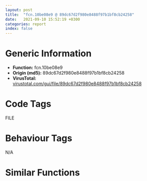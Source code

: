 ```yaml
---
layout: post
title:  "fcn.10be08e9 @ 89dc67d2f980e8488f97b1bf8cb24258"
date:   2021-09-10 15:52:19 +0300
categories: report
index: false
---
```


# Generic Information
- **Function:** fcn.10be08e9
- **Origin (md5):** 89dc67d2f980e8488f97b1bf8cb24258
- **VirusTotal:** [virustotal.com/gui/file/89dc67d2f980e8488f97b1bf8cb24258][virustotal_ref]

# Code Tags
<span class="tag" id="FILE">FILE</span>


# Behaviour Tags
<span class="bhv-tag" id="na">N/A</span>

# Similar Functions
<script type="text/javascript" src="https://www.gstatic.com/charts/loader.js"></script>
<script type="text/javascript">

    google.charts.load('current', {'packages':['corechart']});
    google.charts.setOnLoadCallback(drawChart);

    function drawChart() {
    var data = new google.visualization.DataTable();
        data.addColumn('number', 'X');
        data.addColumn('number', 'Y');
        data.addColumn({type: 'string', role: 'tooltip', 'p': {'html': true}});
        data.addColumn({'type': 'string', 'role': 'style'});
        
        data.addRows([
    [1074.442138671875, 931.8765258789062, '<b><a href="/report/fcn.10be08e9@89dc67d2f980e8488f97b1bf8cb24258">fcn.10be08e9</a><br>@89dc67d2f980e8488f97b1bf8cb24258</b><br>', 'point { fill-color: #e0440e; }'],
[893.418212890625, -283.4627685546875, '<b><a href="/report/fcn.1060e28c@89dc67d2f980e8488f97b1bf8cb24258">fcn.1060e28c</a><br>@89dc67d2f980e8488f97b1bf8cb24258</b><br>', 'null'],
[-68.57276916503906, 481.0019226074219, '<b><a href="/report/fcn.10bf3034@89dc67d2f980e8488f97b1bf8cb24258">fcn.10bf3034</a><br>@89dc67d2f980e8488f97b1bf8cb24258</b><br>', 'null'],

        ]);

    var options = {
        title: 'Similarity Plot',
        legend: 'none',
        colors: ['#dedbd9', '#e6693e', '#ec8f6e', '#f3b49f', '#f6c7b6'],
        tooltip: {isHtml: true, trigger: 'both'},
        explorer: {
        actions: ["dragToZoom", "rightClickToReset"],
        },
        chartArea: {
        width: '80%',
        height: '80%'
        },
        width: '100%',
        height: '100%'
    };

    var chart = new google.visualization.ScatterChart(document.getElementById('chart_div'));

    chart.draw(data, options);
    }
    
</script>


<div id="chart_div" style="width: 100%px; height: 100%;"></div>

# Disassembled Code
{% highlight nasm %}

pop edi
pop esi
pop ebp
mov al, bl
push edx
call 0x100cbe31
jmp 0x389f4b8f
lea ecx, [esp+0x14]
push ecx
push eax
call dword[sym.imp.KERNEL32.dll_GetModuleFileNameA]
lea edx, [esp+0x10]
push 0x5c
push edx
call fcn.100ff7e0
add esp, 8
test eax, eax
je 0x10be46f0
call fcn.10bd88f1
jg 0x10bd813f
mov ebp, esp
and esp, 0xfffffff8
sub esp, 0xc
push ebx
mov ebx, dword[ebp+0x10]
push esi
push edi
mov esi, ebx
mov edi, eax
imul esi, esi, 0x130
call fcn.100bdd6d
cmp dword[ebp+0x14], 0
jmp loc.100bdea9
and al, 0x20
fmul qword[ecx]
add byte[eax], al
call fcn.10bdc2ad
cmp dword[ebp], 0xea15ac99
mov ecx, 0x203bc85f
lea ecx, [ecx-0x203bc843]
mov ecx, ecx
pushfd
call 0x10bd8166
loope 0x10bd80e8
add al, 0x24
outsd dx, dword[esi]
inc ebx
add byte[eax], al
ret
test byte[ebx+0x49], bh
cmp byte[ebx+0x37de2f0b], bh
mov ebx, 0x8bc63a13
shr byte[ebx-0x47], cl
dec ebx
imul esi, dword[edx-0x1b], 0x7f6def46
shl bl, 1
pop ss
mov edx, ss
fst dword[edi+0x553d694a]
mov edx, ss
mov al, byte[0xa4ed80]
add byte[eax], al
add al, ah
push 0xf4299e45
push ecx
push edx
push ebx
push eax
push esi
call fcn.10be857e
jnp 0x10bd9bb2
pop edx
jmp fcn.100bd0f5
push edx
push ebx
call fcn.100c0ea4
jo 0x10bd9b17
and al, 4
push edx
push eax
lea esp, [esp-2]
mov dword[esp+6], ebx
dec dword[ecx+0x6249c]
add byte[eax], al
lea esp, [esp+2]
pop eax
pushfd
push ebx
lea esp, [esp-8]
mov dword[esp+0xc], eax
lea esp, [esp+8]
pop ebx
mov eax, 0x369e741b
lea eax, [eax-0x26887ce7]
xchg dword[esp], eax
lea ecx, [esi+0x7c]
call fcn.10001bca
lea esp, [esp-4]
pushfd
call 0x10bd9bff
jle 0x10bd9b81
add al, 0x24
aaa
add ecx, dword[esi-1]
ret
call 0x95cd0f51
enter 0x4e56, 0xffffffffffffffff
jmp 0x10bd80c0
cmp dword[esp+0x14], 0x21565344
push 0x30787ea3
lea esp, [esp-4]
lea esp, [esp-0xc]
mov edi, dword[esp+0x14]
lea esp, [esp+0x18]
mov esi, dword[esp]
lea esp, [esp+4]
sete al
call fcn.10be6014
jbe 0x10bdb5f3
and al, 4
jmp fcn.10be7313
mov eax, 0x747d263f
lea eax, [eax-0x747cedff]
cmp ebx, eax
push ebx
call 0x10bdbdc4
jl 0x10bdbe20
lea ebx, [ebx+0x43e1]
jmp ebx
add byte[eax], al
xor ecx, esp
or eax, 0xffffffff
call fcn.10103a83
add esp, 0x804
push esi
mov esi, dword[esp+4]
lea esp, [esp-4]
push edx
push eax
call 0x10bdbe49
jp 0x10bdbea2
lea eax, [eax-0xb1b861]
call eax
jne 0x10bdbeaf
pop ebx
lea esp, [esp+4]
ret
jmp 0x73f5a7fe
movsb byte
and al, 4
add byte[eax], al
add byte[ebx-0x5b72dbcc], cl
and al, 4
add byte[eax], al
add byte[ebp-0x74f3db9c], cl
push ss
add esi, 4
add edx, dword[edi]
add edx, 0x33bd4316
jmp edx
mov dword[edi+8], ecx
mov dword[edi+0xc], edx
popal
jmp 0x10bdb629
push ebx
push ebp
mov ebp, dword[esp+0x14]
push esi
push edi
lea edi, [ebp+0x553]
shr edi, 5
shl edi, 5
push edi
xor ebx, ebx
call fcn.100fe24c
mov esi, eax
add esp, 4
cmp esi, ebx
je 0x100cbe25
push eax
call 0x10be0919
jne 0x10be0972
pop eax
lea eax, [eax-0xb26557]
call eax
jb 0x10be08b1
and al, 4
lea esi, [esi+4]
add edx, dword[edi]
call fcn.100c0a6e
jb 0x10be098c
pop ecx
jmp 0x10be574b
movsb byte
and al, 0xfc
add byte[eax], al
jns 0x10be0919
mov esp, 0x14824
add byte[ecx+0x144249c], cl
add byte[eax], al
mov byte[esp+0x134], bl
cmp dword[esp+0x19c], esi
call fcn.10be44e1
ljmp 0x24a4
test byte[eax+ebx*2], ah
add dword[eax], eax
add byte[eax], al
push eax
call 0x10be1a06
jb 0x10be1a5f
lea eax, [eax+0x3226]
jmp eax
mov byte[esp+0x1c], bl
jb 0x10bea410
call fcn.10bded3c
jbe 0x10be1a45
mov dh, 0xc0
neg eax
sbb eax, eax
mov ecx, 0x4f80d50c
lea ecx, [ecx-0x4f809be4]
jg 0x10be19f8
and eax, ecx
mov ecx, 0x3aff4474
lea ecx, [ecx-0x3aff3ff0]
add eax, ecx
mov dword[esi+0x3818], eax
push eax
call 0x10be1a65
jnp 0x10be1abe
lea eax, [eax-0xb2627e]
jmp eax
mov dword[eax], edx
mov edi, 0x217be1d2
lea edi, [edi-0x217be1d1]
mov edi, edi
call fcn.100ffe83
add esp, 4
test edi, edi
setne al
pop edi
pop esi
push eax
call 0x10be1ae4
loope 0x10be1b3d
lea eax, [eax-0xb23127]
jmp eax
cmp byte[ebx+0x3823af3d], bh
mov ebx, 0x38497b10
mov ebx, 0x36e55a2e
mov ebx, 0x38497b23
mov ebx, 0x36e55a0a
mov ebx, 0x37dc642d
mov ebx, 0x6d03e814
add byte[eax], ah
mov ch, 0xf1
jmp 0x10be574b
mov eax, 0x415e639e
lea eax, [eax-0x31480956]
mov eax, eax
jmp 0x10be574b
pop edi
pop esi
pop ebp
mov eax, 0x4a71887c
lea eax, [eax-0x4a71887e]
mov eax, eax
pop ebx
add esp, 0x24
jmp loc.10023a89
pop esi
inc eax
call fcn.10001bca
push 0x897650a7
push edi
lea esp, [esp-6]
mov dword[esp+0xa], ebx
lea esp, [esp+6]
pop edi
lea esp, [esp-4]
mov dword[esp], eax
mov eax, 0x5391fd7f
lea eax, [eax-0x437c064b]
xchg dword[esp], eax
lea ecx, [esi+0x60]
call fcn.10001bca
jmp 0x10bd9baa
push 0
push eax
mov eax, 0x4d6eb409
lea eax, [eax-0x4d6eb389]
xchg dword[esp], eax
push 3
push 0
push 3
push eax
mov eax, 0x3d8feedf
pushfd
call 0x10be4716
jmp 0x10be4698
mov ecx, dword[esi+0xc]
mov edx, dword[esi+8]
push eax
mov eax, 0x35b8f5f4
lea eax, [eax-0x35b8cee4]
xchg dword[esp], eax
push ecx
mov ecx, dword[esi+4]
push edx
mov edx, dword[esi]
push ecx
push edx
push eax
push edx
call 0x10be5772
jecxz 0x10be57cd
retf 0x487
lea edx, [edx+0x3d22]
call edx
jle 0x10be5708
add al, 0x24
call fcn.10bd85b8
jbe 0x10be57db
push edi
jmp fcn.100c0606
push eax
call fcn.10bd9746
loopne 0x10be575d
pushfd
and al, 0xb0
add byte[eax], al
add byte[ebx+0x1068247c], al
cmp dword[esp+0x68], 0x10
mov dword[esp+0x30], 0xf
mov dword[esp+0x2c], ebx
jmp 0x10be1a25
fisttp dword[ebx-0x763bcd00]
inc esp
and al, 0x3c
mov eax, 0x47a1943e
lea eax, [eax+0x8460c5c]
push eax
pushfd
mov dword[esp+4], ebp
popfd
push edx
pushfd
mov dword[esp+4], edi
popfd
push ecx
call 0x10bea332
and al, 4
add byte[eax], al
add byte[ebp-0x437663ae], bl
and al, 4
add byte[eax], al
add byte[ebp+0x1e851], bl
add byte[eax], al
loopne 0x10bea38c
lea ecx, [ecx-0x20bc]
jmp ecx
pop esi
pushal
mov dword[esi+0x64], ebx
mov dword[esi+0x68], ebx
call fcn.100ff459
mov eax, dword[esi+0x48]
pushfd
call 0x10bea380
jecxz 0x10bea302
add al, 0x24
daa
movsb byte
out dx, al
jns 0x10bea31b
sar byte[ebp+edi*4+0x4a], cl
imul eax, dword[esi+0x7ef465b], 0x44f09908
jb 0x10bea3e3
mov esi, 0x38497b26
mov ebx, 0x38497b26
mov ebx, 0x37446d31
mov ebx, 0x8bcd550e
sar cl, cl
add byte[eax], al
add byte[edx-0x73], dl
inc esp
and al, 0x70
push eax
push ebp
call fcn.101099d0
mov eax, dword[esp+0x34]
add esp, 0xc
pushfd
call 0x10bea3e7
jg 0x10bea369
add byte[eax], al
add byte[edi-0x7f], bh
add al, 0x24
test dword[eax], edx
mov ecx, dword[ebp+0x1e0]
sub ecx, dword[ebp+0x1dc]
mov eax, 0x62baa8fa
lea eax, [eax-0x29d71ac1]
mov eax, eax
imul ecx
sar edx, 3
mov eax, edx
shr eax, 0x1f
inc esi
push eax
call 0x10bea43c
loop 0x10bea495
lea eax, [eax+0xded]
call eax
jnp 0x10bea3ca
stc
pop es
jae 0x10be31f2
jmp 0x10be1e49
push ds
mov bl, 0xff
push dword[ecx+0x3b]
bnd je
jmp 0x10be372c

{% endhighlight %}

[virustotal_ref]: https://www.virustotal.com/gui/file/89dc67d2f980e8488f97b1bf8cb24258